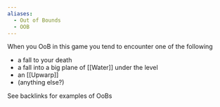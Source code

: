 ```yaml
---
aliases:
  - Out of Bounds
  - OOB
---
```

When you OoB in this game you tend to encounter one of the following
- a fall to your death
- a fall into a big plane of [[Water]] under the level
- an [[Upwarp]]
- (anything else?)

See backlinks for examples of OoBs